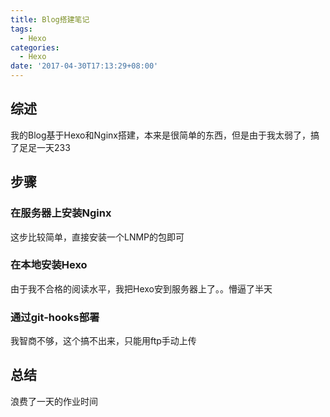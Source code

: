```yaml
---
title: Blog搭建笔记
tags:
  - Hexo
categories:
  - Hexo
date: '2017-04-30T17:13:29+08:00'
---
```


## 综述
我的Blog基于Hexo和Nginx搭建，本来是很简单的东西，但是由于我太弱了，搞了足足一天233

## 步骤

### 在服务器上安装Nginx

这步比较简单，直接安装一个LNMP的包即可
<!--more-->

### 在本地安装Hexo
由于我不合格的阅读水平，我把Hexo安到服务器上了。。懵逼了半天

### 通过git-hooks部署
我智商不够，这个搞不出来，只能用ftp手动上传

## 总结
浪费了一天的作业时间
